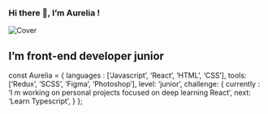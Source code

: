 ### Hi there 👋, I’m Aurelia !

![Cover](https://github.com/aureliasegarra/aureliasegarra/blob/main/img/cover.jpg)

## I’m front-end developer junior

const Aurelia = {
	languages : [‘Javascript’, ‘React’, ‘HTML’, ‘CSS’],
        tools: [‘Redux’, ’SCSS’, ‘Figma’, ‘Photoshop’],
        level:  ‘junior’,
	challenge: {
		currently : ‘I m working on personal projects focused on deep learning React’,
		next: ‘Learn Typescript’,
	}
};


